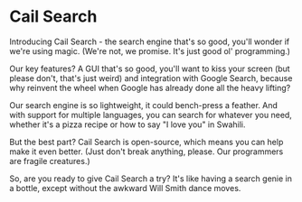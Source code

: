 # Cail Search

Introducing Cail Search - the search engine that's so good, you'll wonder if we're using magic. (We're not, we promise. It's just good ol' programming.)

Our key features? A GUI that's so good, you'll want to kiss your screen (but please don't, that's just weird) and integration with Google Search, because why reinvent the wheel when Google has already done all the heavy lifting?

Our search engine is so lightweight, it could bench-press a feather. And with support for multiple languages, you can search for whatever you need, whether it's a pizza recipe or how to say "I love you" in Swahili.

But the best part? Cail Search is open-source, which means you can help make it even better. (Just don't break anything, please. Our programmers are fragile creatures.)

So, are you ready to give Cail Search a try? It's like having a search genie in a bottle, except without the awkward Will Smith dance moves.

